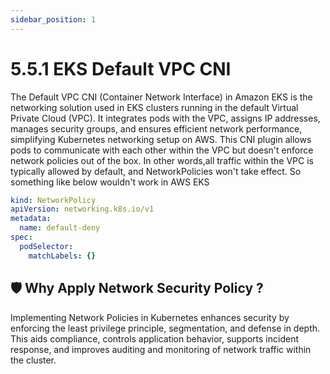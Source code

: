 ```yaml
---
sidebar_position: 1
---
```

# 5.5.1 EKS Default VPC CNI

The Default VPC CNI (Container Network Interface) in Amazon EKS is the networking solution used in EKS clusters running in the default Virtual Private Cloud (VPC). It integrates pods with the VPC, assigns IP addresses, manages security groups, and ensures efficient network performance, simplifying Kubernetes networking setup on AWS.
This CNI plugin allows pods to communicate with each other within the VPC but doesn't enforce network policies out of the box. In other words,all traffic within the VPC is typically allowed by default, and NetworkPolicies won't take effect.
So something like below wouldn't work in AWS EKS

```yaml
kind: NetworkPolicy
apiVersion: networking.k8s.io/v1
metadata:
  name: default-deny
spec:
  podSelector:
    matchLabels: {}
```

## 🛡️ Why Apply Network Security Policy ?

Implementing Network Policies in Kubernetes enhances security by enforcing the least privilege principle, segmentation, and defense in depth. This aids compliance, controls application behavior, supports incident response, and improves auditing and monitoring of network traffic within the cluster.

